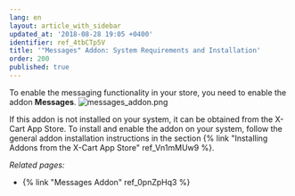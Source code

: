 ```yaml
---
lang: en
layout: article_with_sidebar
updated_at: '2018-08-28 19:05 +0400'
identifier: ref_4tbCTp5V
title: '"Messages" Addon: System Requirements and Installation'
order: 200
published: true
---
```

To enable the messaging functionality in your store, you need to enable the addon **Messages**. 
![messages_addon.png]({{site.baseurl}}/attachments/ref_4tbCTp5V/messages_addon.png)

If this addon is not installed on your system, it can be obtained from the X-Cart App Store. To install and enable the addon on your system, follow the general addon installation instructions in the section {% link "Installing Addons from the X-Cart App Store" ref_Vn1mMUw9 %}.



_Related pages:_

*   {% link "Messages Addon" ref_0pnZpHq3 %}

